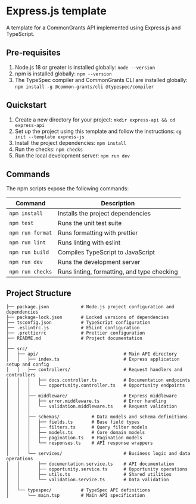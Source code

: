 # Express.js template

A template for a CommonGrants API implemented using Express.js and TypeScript.

## Pre-requisites

1. Node.js 18 or greater is installed globally: `node --version`
2. npm is installed globally: `npm --version`
3. The TypeSpec compiler and CommonGrants CLI are installed globally: `npm install -g @common-grants/cli @typespec/compiler`

## Quickstart

1. Create a new directory for your project: `mkdir express-api && cd express-api`
2. Set up the project using this template and follow the instructions: `cg init --template express-js`
3. Install the project dependencies: `npm install`
4. Run the checks: `npm checks`
5. Run the local development server: `npm run dev`

## Commands

The npm scripts expose the following commands:

| Command          | Description                                 |
| ---------------- | ------------------------------------------- |
| `npm install`    | Installs the project dependencies           |
| `npm test`       | Runs the unit test suite                    |
| `npm run format` | Runs formatting with prettier               |
| `npm run lint`   | Runs linting with eslint                    |
| `npm run build`  | Compiles TypeScript to JavaScript           |
| `npm run dev`    | Runs the development server                 |
| `npm run checks` | Runs linting, formatting, and type checking |

## Project Structure

```
├── package.json            # Node.js project configuration and dependencies
├── package-lock.json       # Locked versions of dependencies
├── tsconfig.json           # TypeScript configuration
├── .eslintrc.js            # ESLint configuration
├── .prettierrc             # Prettier configuration
├── README.md               # Project documentation
│
├── src/
│   ├── api/                                # Main API directory
│   │   ├── index.ts                        # Express application setup and config
│   │   ├── controllers/                    # Request handlers and controllers
│   │   │   ├── docs.controller.ts          # Documentation endpoints
│   │   │   └── opportunity.controller.ts   # Opportunity endpoints
│   │   │
│   │   ├── middleware/                     # Express middleware
│   │   │   ├── error.middleware.ts         # Error handling
│   │   │   └── validation.middleware.ts    # Request validation
│   │   │
│   │   ├── schemas/            # Data models and schema definitions
│   │   │   ├── fields.ts       # Base field types
│   │   │   ├── filters.ts      # Query filter models
│   │   │   ├── models.ts       # Core domain models
│   │   │   ├── pagination.ts   # Pagination models
│   │   │   └── responses.ts    # API response wrappers
│   │   │
│   │   └── services/                       # Business logic and data operations
│   │       ├── documentation.service.ts    # API documentation
│   │       ├── opportunity.service.ts      # Opportunity operations
│   │       ├── utils.ts                    # Shared utilities
│   │       └── validation.service.ts       # Data validation
│   │
│   └── typespec/           # TypeSpec API definitions
│       └── main.tsp        # Main API specification
```
